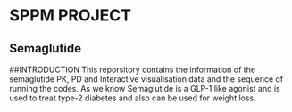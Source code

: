 # SPPM PROJECT 
## Semaglutide
##INTRODUCTION 
This reporsitory contains the information of the semaglutide PK, PD and Interactive visualisation data and the sequence of running the codes. As we know Semaglutide is a GLP-1 like agonist and is used to treat type-2 diabetes and also can be used for weight loss.

